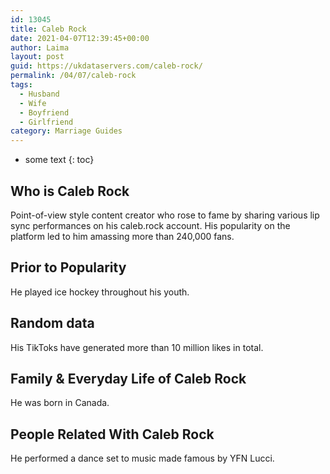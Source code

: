 ```yaml
---
id: 13045
title: Caleb Rock
date: 2021-04-07T12:39:45+00:00
author: Laima
layout: post
guid: https://ukdataservers.com/caleb-rock/
permalink: /04/07/caleb-rock
tags:
  - Husband
  - Wife
  - Boyfriend
  - Girlfriend
category: Marriage Guides
---
```


* some text
{: toc}


## Who is Caleb Rock
                  
                  
                  
Point-of-view style content creator who rose to fame by sharing various lip sync performances on his caleb.rock account. His popularity on the platform led to him amassing more than 240,000 fans.
                  
              
            
              
            
                
                
                
## Prior to Popularity
                  
                  
                  
He played ice hockey throughout his youth.
                  
              
            
              
            
                
                
                
## Random data
                  
                  
                  
His TikToks have generated more than 10 million likes in total.
                  
              
            
              
            
                
                
                
## Family & Everyday Life of Caleb Rock
                  
                  
                  
He was born in Canada.
                  
              
            
              
            
                
                
                
## People Related With Caleb Rock
                  
                  
                  
He performed a dance set to music made famous by YFN Lucci. 
                  
              
            
              
            
                
              
            
              
              
            
            
              
            
          
          
          